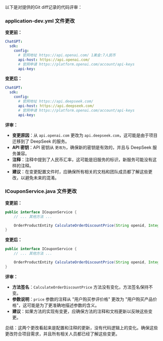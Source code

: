 以下是对提供的Git diff记录的代码评审：

### application-dev.yml 文件更改

**变更前：**
```yaml
ChatGPT:
  sdk:
    config:
      # 官网地址 https://api.openai.com/ 1美金:7人民币
      api-host: https://api.openai.com/
      # 官网申请 https://platform.openai.com/account/api-keys
      api-key: 
```

**变更后：**
```yaml
ChatGPT:
  sdk:
    config:
      # 官网地址 https://api.deepseek.com/
      api-host: https://api.deepseek.com/
      # 官网申请 https://platform.openai.com/account/api-keys
      api-key: 
```

**评审：**
- **变更原因**：从 `api.openai.com` 更改为 `api.deepseek.com`，这可能是由于项目迁移到了 DeepSeek 的服务。
- **API 密钥**：API 密钥从 `` 更改为 ``，确保新的密钥是有效的，并且与 DeepSeek 服务兼容。
- **注释**：注释中提到了人民币汇率，这可能是旧服务的标识，新服务可能没有这样的注释。
- **建议**：在变更配置文件时，应确保所有相关的文档和团队成员都了解这些更改，以避免未来的混淆。

### ICouponService.java 文件更改

**变更前：**
```java
public interface ICouponService {
    // ... 其他方法 ...

    OrderProductEntity CalculateOrderDiscountPrice(String openid, Integer productId, Short scopeType, BigDecimal price);
}
```

**变更后：**
```java
public interface ICouponService {
    // ... 其他方法 ...

    OrderProductEntity CalculateOrderDiscountPrice(String openid, Integer productId, Short scopeType, BigDecimal price);
}
```

**评审：**
- **方法签名**：`CalculateOrderDiscountPrice` 方法没有变化，方法签名保持不变。
- **参数说明**：`price` 参数的注释从 "用户购买参评价格" 更改为 "用户购买产品价格"，这可能是为了更准确地描述参数的含义。
- **建议**：如果方法的实现有变更，应确保方法的注释和文档更新以反映这些变更。

总结：这两个更改看起来是配置和注释的更新，没有代码逻辑上的变化。确保这些更改符合项目需求，并且所有相关人员都已经了解这些变更。
